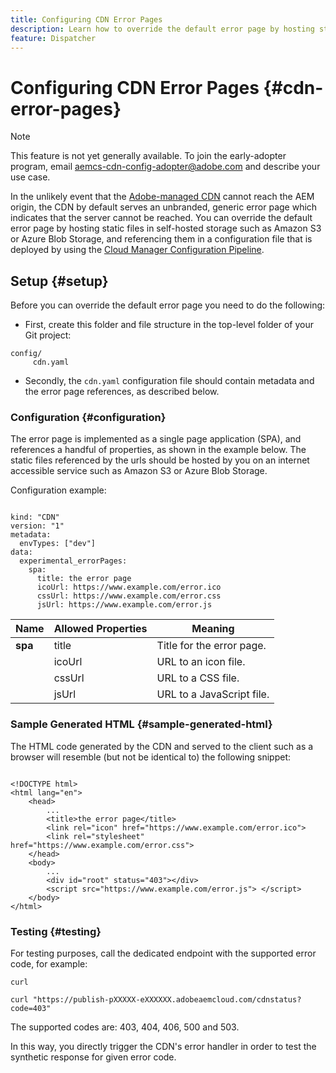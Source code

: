 ```yaml
---
title: Configuring CDN Error Pages
description: Learn how to override the default error page by hosting static files in self-hosted storage such as Amazon S3 or Azure Blob Storage, and referencing them in a configuration file that is deployed using the Cloud Manager Configuration Pipeline.
feature: Dispatcher
---
```


# Configuring CDN Error Pages {#cdn-error-pages}

>[!NOTE]
>This feature is not yet generally available. To join the early-adopter program, email [aemcs-cdn-config-adopter@adobe.com](aemcs-cdn-config-adopter@adobe.com) and describe your use case.

In the unlikely event that the [Adobe-managed CDN](/help/implementing/dispatcher/cdn.md#aem-managed-cdn) cannot reach the AEM origin, the CDN by default serves an unbranded, generic error page which indicates that the server cannot be reached. You can override the default error page by hosting static files in self-hosted storage such as Amazon S3 or Azure Blob Storage, and referencing them in a configuration file that is deployed by using the [Cloud Manager Configuration Pipeline](/help/implementing/cloud-manager/configuring-pipelines/introduction-ci-cd-pipelines.md#config-deployment-pipeline).

## Setup {#setup}

Before you can override the default error page you need to do the following:

* First, create this folder and file structure in the top-level folder of your Git project:

```
config/
     cdn.yaml

```

* Secondly, the `cdn.yaml` configuration file should contain metadata and the error page references, as described below.

### Configuration {#configuration}

The error page is implemented as a single page application (SPA), and references a handful of properties, as shown in the example below.  The static files referenced by the urls should be hosted by you on an internet accessible service such as Amazon S3 or Azure Blob Storage.

Configuration example:

```

kind: "CDN"
version: "1"
metadata:
  envTypes: ["dev"]
data:
  experimental_errorPages:
    spa:
      title: the error page
      icoUrl: https://www.example.com/error.ico
      cssUrl: https://www.example.com/error.css
      jsUrl: https://www.example.com/error.js

```

| Name      | Allowed Properties               | Meaning     |
|-----------|--------------------------|-------------|
| **spa** |title|Title for the error page.|
|     |icoUrl|URL to an icon file.|
|     |cssUrl|URL to a CSS file.|
|     |jsUrl|URL to a JavaScript file.|

### Sample Generated HTML {#sample-generated-html}

The HTML code generated by the CDN and served to the client such as a browser will resemble (but not be identical to) the following snippet:

```

<!DOCTYPE html>
<html lang="en">
    <head>
        ...
        <title>the error page</title>
        <link rel="icon" href="https://www.example.com/error.ico">
        <link rel="stylesheet" href="https://www.example.com/error.css">
    </head>
    <body>
        ...
        <div id="root" status="403"></div>
        <script src="https://www.example.com/error.js"> </script>
    </body>
</html>

```

### Testing {#testing}

For testing purposes, call the dedicated endpoint with the supported error code, for example:

```
curl

curl "https://publish-pXXXXX-eXXXXXX.adobeaemcloud.com/cdnstatus?code=403"

```

The supported codes are: 403, 404, 406, 500 and 503.

In this way, you directly trigger the CDN's error handler in order to test the synthetic response for given error code.
